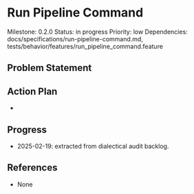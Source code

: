 # Run Pipeline Command
Milestone: 0.2.0
Status: in progress
Priority: low
Dependencies: docs/specifications/run-pipeline-command.md, tests/behavior/features/run_pipeline_command.feature

## Problem Statement
<description>


## Action Plan
- <tasks>

## Progress
- 2025-02-19: extracted from dialectical audit backlog.

## References
- None
